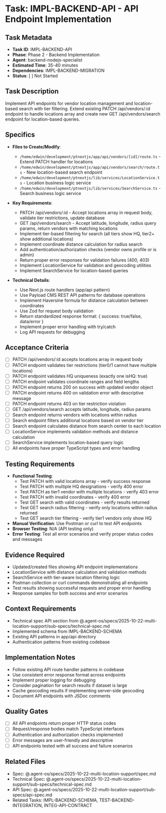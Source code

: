 # Task: IMPL-BACKEND-API - API Endpoint Implementation

## Task Metadata
- **Task ID**: IMPL-BACKEND-API
- **Phase**: Phase 2 - Backend Implementation
- **Agent**: backend-nodejs-specialist
- **Estimated Time**: 35-40 minutes
- **Dependencies**: IMPL-BACKEND-MIGRATION
- **Status**: [ ] Not Started

## Task Description
Implement API endpoints for vendor location management and location-based search with tier filtering. Extend existing PATCH /api/vendors/:id endpoint to handle locations array and create new GET /api/vendors/search endpoint for location-based queries.

## Specifics
- **Files to Create/Modify**:
  - `/home/edwin/development/ptnextjs/app/api/vendors/[id]/route.ts` - Extend PATCH handler for locations
  - `/home/edwin/development/ptnextjs/app/api/vendors/search/route.ts` - New location-based search endpoint
  - `/home/edwin/development/ptnextjs/lib/services/LocationService.ts` - Location business logic service
  - `/home/edwin/development/ptnextjs/lib/services/SearchService.ts` - Search business logic service

- **Key Requirements**:
  - PATCH /api/vendors/:id - Accept locations array in request body, validate tier restrictions, update database
  - GET /api/vendors/search - Accept latitude, longitude, radius query params, return vendors with matching locations
  - Implement tier-based filtering for search (all tiers show HQ, tier2+ show additional locations)
  - Implement coordinate distance calculation for radius search
  - Add authentication/authorization checks (vendor owns profile or is admin)
  - Return proper error responses for validation failures (400, 403)
  - Implement LocationService for validation and geocoding utilities
  - Implement SearchService for location-based queries

- **Technical Details**:
  - Use Next.js route handlers (app/api pattern)
  - Use Payload CMS REST API patterns for database operations
  - Implement Haversine formula for distance calculation between coordinates
  - Use Zod for request body validation
  - Return standardized response format: { success: true/false, data/error }
  - Implement proper error handling with try/catch
  - Log API requests for debugging

## Acceptance Criteria
- [ ] PATCH /api/vendors/:id accepts locations array in request body
- [ ] PATCH endpoint validates tier restrictions (tier0/1 cannot have multiple locations)
- [ ] PATCH endpoint validates HQ uniqueness (exactly one isHQ: true)
- [ ] PATCH endpoint validates coordinate ranges and field lengths
- [ ] PATCH endpoint returns 200 on success with updated vendor object
- [ ] PATCH endpoint returns 400 on validation error with descriptive message
- [ ] PATCH endpoint returns 403 on tier restriction violation
- [ ] GET /api/vendors/search accepts latitude, longitude, radius params
- [ ] Search endpoint returns vendors with locations within radius
- [ ] Search endpoint filters additional locations based on vendor tier
- [ ] Search endpoint calculates distance from search center to each location
- [ ] LocationService implements validation methods and distance calculation
- [ ] SearchService implements location-based query logic
- [ ] All endpoints have proper TypeScript types and error handling

## Testing Requirements
- **Functional Testing**:
  - Test PATCH with valid locations array - verify success response
  - Test PATCH with multiple HQ designations - verify 400 error
  - Test PATCH as tier1 vendor with multiple locations - verify 403 error
  - Test PATCH with invalid coordinates - verify 400 error
  - Test GET search with valid coordinates - verify results returned
  - Test GET search radius filtering - verify only locations within radius returned
  - Test GET search tier filtering - verify tier1 vendors only show HQ
- **Manual Verification**: Use Postman or curl to test API endpoints
- **Browser Testing**: N/A (API testing only)
- **Error Testing**: Test all error scenarios and verify proper status codes and messages

## Evidence Required
- Updated/created files showing API endpoint implementations
- LocationService with distance calculation and validation methods
- SearchService with tier-aware location filtering logic
- Postman collection or curl commands demonstrating all endpoints
- Test results showing successful requests and proper error handling
- Response samples for both success and error scenarios

## Context Requirements
- Technical spec API section from @.agent-os/specs/2025-10-22-multi-location-support/sub-specs/technical-spec.md
- Implemented schema from IMPL-BACKEND-SCHEMA
- Existing API patterns in app/api directory
- Authentication patterns from existing codebase

## Implementation Notes
- Follow existing API route handler patterns in codebase
- Use consistent error response format across endpoints
- Implement proper logging for debugging
- Consider pagination for search results if dataset is large
- Cache geocoding results if implementing server-side geocoding
- Document API endpoints with JSDoc comments

## Quality Gates
- [ ] All API endpoints return proper HTTP status codes
- [ ] Request/response bodies match TypeScript interfaces
- [ ] Authentication and authorization checks implemented
- [ ] Error messages are user-friendly and descriptive
- [ ] API endpoints tested with all success and failure scenarios

## Related Files
- Spec: @.agent-os/specs/2025-10-22-multi-location-support/spec.md
- Technical Spec: @.agent-os/specs/2025-10-22-multi-location-support/sub-specs/technical-spec.md
- API Spec: @.agent-os/specs/2025-10-22-multi-location-support/sub-specs/api-spec.md
- Related Tasks: IMPL-BACKEND-SCHEMA, TEST-BACKEND-INTEGRATION, INTEG-API-CONTRACT
